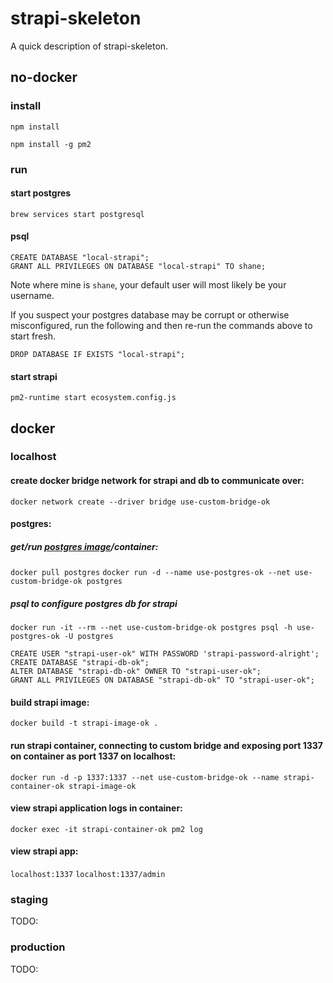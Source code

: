 # strapi-skeleton

A quick description of strapi-skeleton.

## no-docker
### install
`npm install`

`npm install -g pm2`

### run
#### start postgres
`brew services start postgresql`

#### psql
```
CREATE DATABASE "local-strapi";
GRANT ALL PRIVILEGES ON DATABASE "local-strapi" TO shane;
```
Note where mine is `shane`, your default user will most likely be your username.

If you suspect your postgres database may be corrupt or otherwise misconfigured, run the following and then re-run the commands above to start fresh.
```
DROP DATABASE IF EXISTS "local-strapi";
```

#### start strapi
`pm2-runtime start ecosystem.config.js`

## docker
### localhost
#### create docker bridge network for strapi and db to communicate over: 
`docker network create --driver bridge use-custom-bridge-ok`

#### postgres:
##### get/run [postgres image](https://hub.docker.com/_/postgres/)/container: 
`docker pull postgres`
`docker run -d --name use-postgres-ok --net use-custom-bridge-ok postgres`

##### psql to configure postgres db for strapi
`docker run -it --rm --net use-custom-bridge-ok postgres psql -h use-postgres-ok -U postgres`
```
CREATE USER "strapi-user-ok" WITH PASSWORD 'strapi-password-alright';
CREATE DATABASE "strapi-db-ok";
ALTER DATABASE "strapi-db-ok" OWNER TO "strapi-user-ok";
GRANT ALL PRIVILEGES ON DATABASE "strapi-db-ok" TO "strapi-user-ok";
```

#### build strapi image: 
`docker build -t strapi-image-ok .`

#### run strapi container, connecting to custom bridge and exposing port 1337 on container as port 1337 on localhost: 
`docker run -d -p 1337:1337 --net use-custom-bridge-ok --name strapi-container-ok strapi-image-ok`

#### view strapi application logs in container: 
`docker exec -it strapi-container-ok pm2 log`

#### view strapi app: 
`localhost:1337`
`localhost:1337/admin`

### staging
TODO: 

### production
TODO: 

<!-- ## misc
`docker run -p 80:1337 strapi-skeleton` (standalone, does not run because can't link up to db)
`docker exec -it some-strapi pm2 log`
`docker exec -it some-strapi pm2 ls`
`docker exec -it some-strapi pm2 monit` -->
